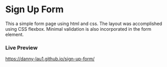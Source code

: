 
# Sign Up Form 

This a simple form page using html and css. The layout was accomplished using CSS flexbox. Minimal validation is also incorporated in the form element.

### Live Preview

https://danny-lau1.github.io/sign-up-form/